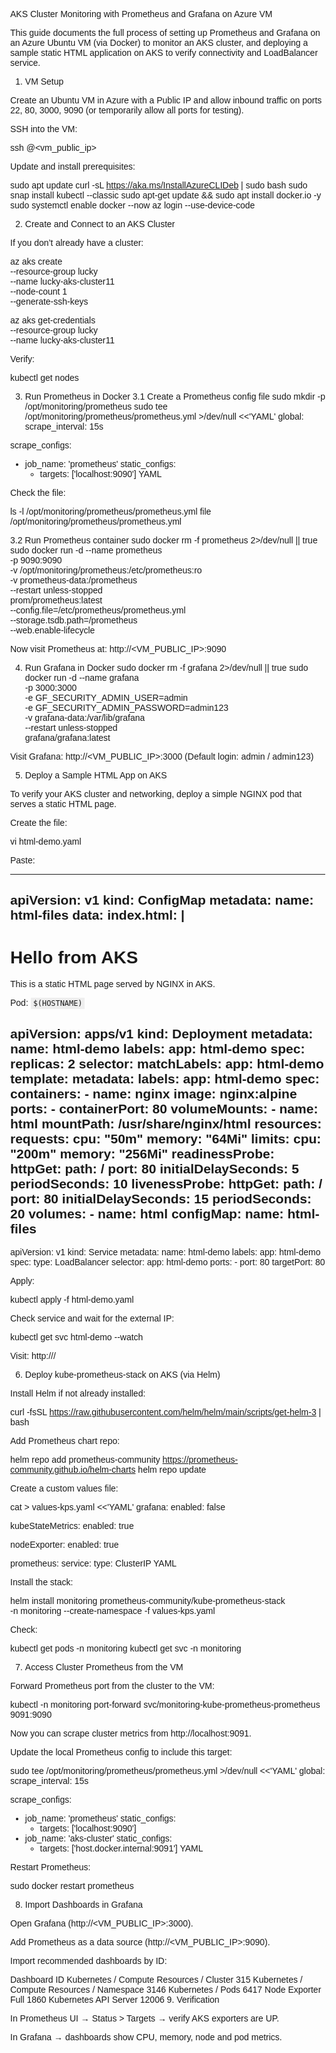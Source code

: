 AKS Cluster Monitoring with Prometheus and Grafana on Azure VM

This guide documents the full process of setting up Prometheus and Grafana on an Azure Ubuntu VM (via Docker) to monitor an AKS cluster, and deploying a sample static HTML application on AKS to verify connectivity and LoadBalancer service.

1. VM Setup

Create an Ubuntu VM in Azure with a Public IP and allow inbound traffic on ports 22, 80, 3000, 9090 (or temporarily allow all ports for testing).

SSH into the VM:

ssh <user>@<vm_public_ip>


Update and install prerequisites:

sudo apt update
curl -sL https://aka.ms/InstallAzureCLIDeb | sudo bash
sudo snap install kubectl --classic
sudo apt-get update && sudo apt install docker.io -y
sudo systemctl enable docker --now
az login --use-device-code

2. Create and Connect to an AKS Cluster

If you don’t already have a cluster:

az aks create \
  --resource-group lucky \
  --name lucky-aks-cluster11 \
  --node-count 1 \
  --generate-ssh-keys

az aks get-credentials \
  --resource-group lucky \
  --name lucky-aks-cluster11


Verify:

kubectl get nodes

3. Run Prometheus in Docker
3.1 Create a Prometheus config file
sudo mkdir -p /opt/monitoring/prometheus
sudo tee /opt/monitoring/prometheus/prometheus.yml >/dev/null <<'YAML'
global:
  scrape_interval: 15s

scrape_configs:
  - job_name: 'prometheus'
    static_configs:
      - targets: ['localhost:9090']
YAML


Check the file:

ls -l /opt/monitoring/prometheus/prometheus.yml
file /opt/monitoring/prometheus/prometheus.yml

3.2 Run Prometheus container
sudo docker rm -f prometheus 2>/dev/null || true
sudo docker run -d --name prometheus \
  -p 9090:9090 \
  -v /opt/monitoring/prometheus:/etc/prometheus:ro \
  -v prometheus-data:/prometheus \
  --restart unless-stopped \
  prom/prometheus:latest \
  --config.file=/etc/prometheus/prometheus.yml \
  --storage.tsdb.path=/prometheus \
  --web.enable-lifecycle


Now visit Prometheus at:
http://<VM_PUBLIC_IP>:9090

4. Run Grafana in Docker
sudo docker rm -f grafana 2>/dev/null || true
sudo docker run -d --name grafana \
  -p 3000:3000 \
  -e GF_SECURITY_ADMIN_USER=admin \
  -e GF_SECURITY_ADMIN_PASSWORD=admin123 \
  -v grafana-data:/var/lib/grafana \
  --restart unless-stopped \
  grafana/grafana:latest


Visit Grafana:
http://<VM_PUBLIC_IP>:3000
(Default login: admin / admin123)

5. Deploy a Sample HTML App on AKS

To verify your AKS cluster and networking, deploy a simple NGINX pod that serves a static HTML page.

Create the file:

vi html-demo.yaml


Paste:

---
apiVersion: v1
kind: ConfigMap
metadata:
  name: html-files
data:
  index.html: |
    <!DOCTYPE html>
    <html>
    <head>
      <meta charset="utf-8"/>
      <title>AKS HTML Demo</title>
      <style>body{font-family:sans-serif;margin:40px} code{background:#eee;padding:2px 4px}</style>
    </head>
    <body>
      <h1>Hello from AKS</h1>
      <p>This is a static HTML page served by NGINX in AKS.</p>
      <p>Pod: <code>$(HOSTNAME)</code></p>
    </body>
    </html>
---
apiVersion: apps/v1
kind: Deployment
metadata:
  name: html-demo
  labels:
    app: html-demo
spec:
  replicas: 2
  selector:
    matchLabels:
      app: html-demo
  template:
    metadata:
      labels:
        app: html-demo
    spec:
      containers:
        - name: nginx
          image: nginx:alpine
          ports:
            - containerPort: 80
          volumeMounts:
            - name: html
              mountPath: /usr/share/nginx/html
          resources:
            requests:
              cpu: "50m"
              memory: "64Mi"
            limits:
              cpu: "200m"
              memory: "256Mi"
          readinessProbe:
            httpGet:
              path: /
              port: 80
            initialDelaySeconds: 5
            periodSeconds: 10
          livenessProbe:
            httpGet:
              path: /
              port: 80
            initialDelaySeconds: 15
            periodSeconds: 20
      volumes:
        - name: html
          configMap:
            name: html-files
---
apiVersion: v1
kind: Service
metadata:
  name: html-demo
  labels:
    app: html-demo
spec:
  type: LoadBalancer
  selector:
    app: html-demo
  ports:
    - port: 80
      targetPort: 80


Apply:

kubectl apply -f html-demo.yaml


Check service and wait for the external IP:

kubectl get svc html-demo --watch


Visit:
http://<EXTERNAL-IP>/

6. Deploy kube-prometheus-stack on AKS (via Helm)

Install Helm if not already installed:

curl -fsSL https://raw.githubusercontent.com/helm/helm/main/scripts/get-helm-3 | bash


Add Prometheus chart repo:

helm repo add prometheus-community https://prometheus-community.github.io/helm-charts
helm repo update


Create a custom values file:

cat > values-kps.yaml <<'YAML'
grafana:
  enabled: false

kubeStateMetrics:
  enabled: true

nodeExporter:
  enabled: true

prometheus:
  service:
    type: ClusterIP
YAML


Install the stack:

helm install monitoring prometheus-community/kube-prometheus-stack \
  -n monitoring --create-namespace -f values-kps.yaml


Check:

kubectl get pods -n monitoring
kubectl get svc -n monitoring

7. Access Cluster Prometheus from the VM

Forward Prometheus port from the cluster to the VM:

kubectl -n monitoring port-forward svc/monitoring-kube-prometheus-prometheus 9091:9090


Now you can scrape cluster metrics from http://localhost:9091.

Update the local Prometheus config to include this target:

sudo tee /opt/monitoring/prometheus/prometheus.yml >/dev/null <<'YAML'
global:
  scrape_interval: 15s

scrape_configs:
  - job_name: 'prometheus'
    static_configs:
      - targets: ['localhost:9090']
  - job_name: 'aks-cluster'
    static_configs:
      - targets: ['host.docker.internal:9091']
YAML


Restart Prometheus:

sudo docker restart prometheus

8. Import Dashboards in Grafana

Open Grafana (http://<VM_PUBLIC_IP>:3000).

Add Prometheus as a data source (http://<VM_PUBLIC_IP>:9090).

Import recommended dashboards by ID:

Dashboard	ID
Kubernetes / Compute Resources / Cluster	315
Kubernetes / Compute Resources / Namespace	3146
Kubernetes / Pods	6417
Node Exporter Full	1860
Kubernetes API Server	12006
9. Verification

In Prometheus UI → Status > Targets → verify AKS exporters are UP.

In Grafana → dashboards show CPU, memory, node and pod metrics.
